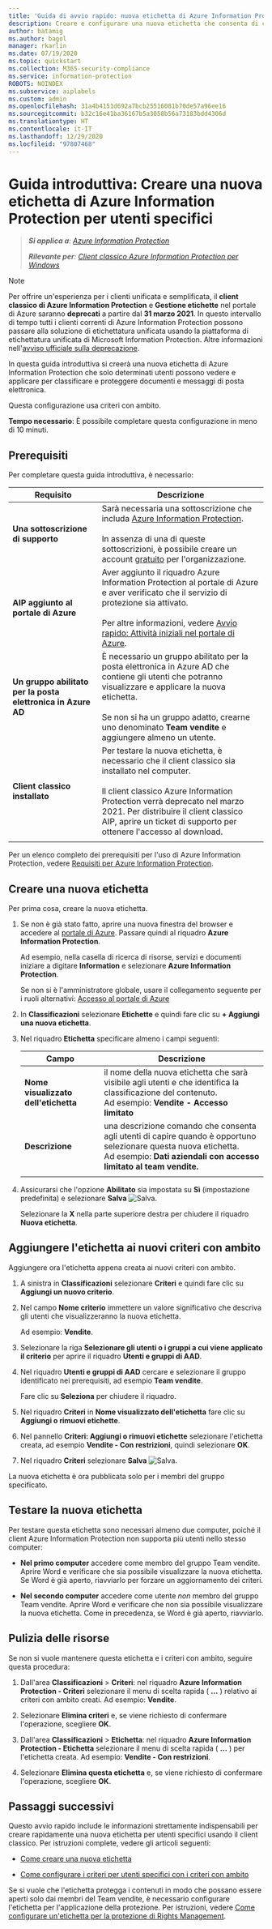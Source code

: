 ```yaml
---
title: 'Guida di avvio rapido: nuova etichetta di Azure Information Protection per utenti specifici - AIP'
description: Creare e configurare una nuova etichetta che consenta di classificare documenti e messaggi di posta elettronica per un subset di utenti usando criteri con ambito.
author: batamig
ms.author: bagol
manager: rkarlin
ms.date: 07/19/2020
ms.topic: quickstart
ms.collection: M365-security-compliance
ms.service: information-protection
ROBOTS: NOINDEX
ms.subservice: aiplabels
ms.custom: admin
ms.openlocfilehash: 31a4b4151d692a7bcb25516081b70de57a96ee16
ms.sourcegitcommit: b32c16e41ba36167b5a3058b56a73183bdd4306d
ms.translationtype: HT
ms.contentlocale: it-IT
ms.lasthandoff: 12/29/2020
ms.locfileid: "97807468"
---
```

# <a name="quickstart-create-a-new-azure-information-protection-label-for-specific-users"></a>Guida introduttiva: Creare una nuova etichetta di Azure Information Protection per utenti specifici

>***Si applica a**: [Azure Information Protection](https://azure.microsoft.com/pricing/details/information-protection)*
>
> ***Rilevante per**: [Client classico Azure Information Protection per Windows](faqs.md#whats-the-difference-between-the-azure-information-protection-classic-and-unified-labeling-clients)*

>[!NOTE]
> Per offrire un'esperienza per i clienti unificata e semplificata, il **client classico di Azure Information Protection** e **Gestione etichette** nel portale di Azure saranno **deprecati** a partire dal **31 marzo 2021**. In questo intervallo di tempo tutti i clienti correnti di Azure Information Protection possono passare alla soluzione di etichettatura unificata usando la piattaforma di etichettatura unificata di Microsoft Information Protection. Altre informazioni nell'[avviso ufficiale sulla deprecazione](https://aka.ms/aipclassicsunset).

In questa guida introduttiva si creerà una nuova etichetta di Azure Information Protection che solo determinati utenti possono vedere e applicare per classificare e proteggere documenti e messaggi di posta elettronica.

Questa configurazione usa criteri con ambito.

**Tempo necessario**: È possibile completare questa configurazione in meno di 10 minuti.

## <a name="prerequisites"></a>Prerequisiti

Per completare questa guida introduttiva, è necessario:

|Requisito  |Descrizione  |
|---------|---------|
|**Una sottoscrizione di supporto**     |  Sarà necessaria una sottoscrizione che includa [Azure Information Protection](https://azure.microsoft.com/pricing/details/information-protection/). </br></br>In assenza di una di queste sottoscrizioni, è possibile creare un account [gratuito](https://admin.microsoft.com/Signup/Signup.aspx?OfferId=87dd2714-d452-48a0-a809-d2f58c4f68b7) per l'organizzazione.       |
|**AIP aggiunto al portale di Azure**    |  Aver aggiunto il riquadro Azure Information Protection al portale di Azure e aver verificato che il servizio di protezione sia attivato. </br></br>Per altre informazioni, vedere [Avvio rapido: Attività iniziali nel portale di Azure](quickstart-viewpolicy.md).       |
|**Un gruppo abilitato per la posta elettronica in Azure AD**     | È necessario un gruppo abilitato per la posta elettronica in Azure AD che contiene gli utenti che potranno visualizzare e applicare la nuova etichetta. </br></br>Se non si ha un gruppo adatto, crearne uno denominato **Team vendite** e aggiungere almeno un utente. |
|**Client classico installato**    |   Per testare la nuova etichetta, è necessario che il client classico sia installato nel computer. </br></br>Il client classico Azure Information Protection verrà deprecato nel marzo 2021. Per distribuire il client classico AIP, aprire un ticket di supporto per ottenere l'accesso al download.  |
| | |

Per un elenco completo dei prerequisiti per l'uso di Azure Information Protection, vedere [Requisiti per Azure Information Protection](requirements.md).

## <a name="create-a-new-label"></a>Creare una nuova etichetta

Per prima cosa, creare la nuova etichetta.

1. Se non è già stato fatto, aprire una nuova finestra del browser e accedere al [portale di Azure](https://portal.azure.com). Passare quindi al riquadro **Azure Information Protection**.

    Ad esempio, nella casella di ricerca di risorse, servizi e documenti iniziare a digitare **Information** e selezionare **Azure Information Protection**.

    Se non si è l'amministratore globale, usare il collegamento seguente per i ruoli alternativi: [Accesso al portale di Azure](configure-policy.md#signing-in-to-the-azure-portal)

1. In **Classificazioni** selezionare **Etichette** e quindi fare clic su **+ Aggiungi una nuova etichetta**.

1. Nel riquadro **Etichetta** specificare almeno i campi seguenti:

    |Campo  |Descrizione  |
    |---------|---------|
    |**Nome visualizzato dell'etichetta**     |    il nome della nuova etichetta che sarà visibile agli utenti e che identifica la classificazione del contenuto. </br>Ad esempio: **Vendite - Accesso limitato**    |
    |**Descrizione**     |   una descrizione comando che consenta agli utenti di capire quando è opportuno selezionare questa nuova etichetta. </br> Ad esempio: **Dati aziendali con accesso limitato al team vendite.**     |
    | | | 

1. Assicurarsi che l'opzione **Abilitato** sia impostata su **Sì** (impostazione predefinita) e selezionare **Salva** ![Salva](media/qs-tutor/save-icon.png "Salva").

    Selezionare la **X** nella parte superiore destra per chiudere il riquadro **Nuova etichetta**.

## <a name="add-the-label-to-a-new-scoped-policy"></a>Aggiungere l'etichetta ai nuovi criteri con ambito

Aggiungere ora l'etichetta appena creata ai nuovi criteri con ambito.

1. A sinistra in **Classificazioni** selezionare **Criteri** e quindi fare clic su **Aggiungi un nuovo criterio**.

1. Nel campo **Nome criterio** immettere un valore significativo che descriva gli utenti che visualizzeranno la nuova etichetta.

    Ad esempio: **Vendite**.

1. Selezionare la riga **Selezionare gli utenti o i gruppi a cui viene applicato il criterio** per aprire il riquadro **Utenti e gruppi di AAD**.

1. Nel riquadro **Utenti e gruppi di AAD** cercare e selezionare il gruppo identificato nei prerequisiti, ad esempio **Team vendite**.

    Fare clic su **Seleziona** per chiudere il riquadro.

1. Nel riquadro **Criteri** in **Nome visualizzato dell'etichetta** fare clic su **Aggiungi o rimuovi etichette**.

1. Nel pannello **Criteri: Aggiungi o rimuovi etichette** selezionare l'etichetta creata, ad esempio **Vendite - Con restrizioni**, quindi selezionare **OK**.

1. Nel riquadro **Criteri** selezionare **Salva** ![Salva](media/qs-tutor/save-icon.png "Salva").

La nuova etichetta è ora pubblicata solo per i membri del gruppo specificato.

## <a name="test-your-new-label"></a>Testare la nuova etichetta

Per testare questa etichetta sono necessari almeno due computer, poiché il client Azure Information Protection non supporta più utenti nello stesso computer:

- **Nel primo computer** accedere come membro del gruppo Team vendite. Aprire Word e verificare che sia possibile visualizzare la nuova etichetta. Se Word è già aperto, riavviarlo per forzare un aggiornamento dei criteri.

- **Nel secondo computer** accedere come utente *non* membro del gruppo Team vendite. Aprire Word e verificare che non sia possibile visualizzare la nuova etichetta. Come in precedenza, se Word è già aperto, riavviarlo.

## <a name="clean-up-resources"></a>Pulizia delle risorse

Se non si vuole mantenere questa etichetta e i criteri con ambito, seguire questa procedura:

1. Dall'area **Classificazioni** > **Criteri**: nel riquadro **Azure Information Protection - Criteri** selezionare il menu di scelta rapida ( **...** ) relativo ai criteri con ambito creati. Ad esempio: **Vendite**.

1. Selezionare **Elimina criteri** e, se viene richiesto di confermare l'operazione, scegliere **OK**.

1. Dall'area **Classificazioni** > **Etichetta**: nel riquadro **Azure Information Protection - Etichetta** selezionare il menu di scelta rapida ( **...** ) per l'etichetta creata.  Ad esempio: **Vendite - Con restrizioni**.

1. Selezionare **Elimina questa etichetta** e, se viene richiesto di confermare l'operazione, scegliere **OK**.

## <a name="next-steps"></a>Passaggi successivi

Questo avvio rapido include le informazioni strettamente indispensabili per creare rapidamente una nuova etichetta per utenti specifici usando il client classico. Per istruzioni complete, vedere gli articoli seguenti:

- [Come creare una nuova etichetta](configure-policy-new-label.md)

- [Come configurare i criteri per utenti specifici con i criteri con ambito](configure-policy-scope.md)

Se si vuole che l'etichetta protegga i contenuti in modo che possano essere aperti solo dai membri del Team vendite, è necessario configurare l'etichetta per l'applicazione della protezione. Per istruzioni, vedere [Come configurare un'etichetta per la protezione di Rights Management](configure-policy-protection.md).
